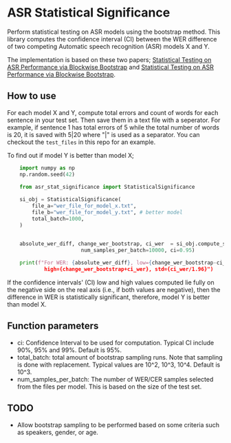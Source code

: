 # ASR Statistical Significance

Perform statistical testing on ASR models using the bootstrap method. This library computes the confidence interval (CI) between the WER difference of two competing Automatic speech recognition (ASR) models X and Y.

The implementation is based on these two papers; [Statistical Testing on ASR Performance via Blockwise Bootstrap](https://ieeexplore.ieee.org/abstract/document/1326009) and [Statistical Testing on ASR Performance via Blockwise Bootstrap](https://arxiv.org/abs/1912.09508).

## How to use

For each model X and Y, compute total errors and count of words for each sentence in your test set. Then save them in a text file with a seperator. For example, if sentence 1 has total errors of 5 while the total number of words is 20, it is saved with 5|20 where "|" is used as a separator. You can checkout the `test_files` in this repo for an example.

To find out if model Y is better than model X;

```python
    import numpy as np
    np.random.seed(42)
    
    from asr_stat_significance import StatisticalSignificance

    si_obj = StatisticalSignificance(
        file_a="wer_file_for_model_x.txt", 
        file_b="wer_file_for_model_y.txt", # better model
        total_batch=1000,
    )


    absolute_wer_diff, change_wer_bootstrap, ci_wer  = si_obj.compute_significance_wer(
                        num_samples_per_batch=10000, ci=0.95)
    
    print(f"For WER: {absolute_wer_diff}, low={change_wer_bootstrap-ci_wer},
            high={change_wer_bootstrap+ci_wer}, std={ci_wer/1.96}")

```

If the confidence intervals' (CI) low and high values computed lie fully on the negative side on the real axis (i.e., if both values are negative), then the difference in WER is statistically significant, therefore, model Y is better than model X.

## Function parameters

- ci: Confidence Interval to be used for computation. Typical CI include 90%, 95% and 99%. Default is 95%.
- total_batch: total amount of bootstrap sampling runs. Note that sampling is done with replacement. Typical values are 10^2, 10^3, 10^4. Default is 10^3.
- num_samples_per_batch: The number of WER/CER samples selected from the files per model. This is based on the size of the test set.

## TODO

- Allow bootstrap sampling to be performed based on some criteria such as speakers, gender, or age.
